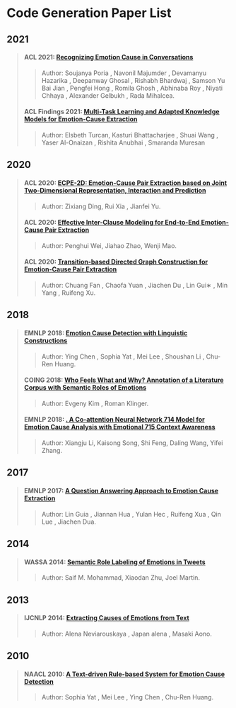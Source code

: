 # Code Generation Paper List

## 2021

>#### ACL 2021: [Recognizing Emotion Cause in Conversations](./paper/2012.11820.pdf)
>
>> Author: Soujanya Poria , Navonil Majumder , Devamanyu Hazarika , Deepanway Ghosal , Rishabh Bhardwaj , Samson Yu Bai Jian ,  Pengfei Hong , Romila Ghosh , Abhinaba Roy , Niyati Chhaya ,  Alexander Gelbukh , Rada Mihalcea.
>
>#### ACL Findings 2021: [Multi-Task Learning and Adapted Knowledge Models for Emotion-Cause Extraction](./paper/2021.findings-acl.348.pdf)
>
>> Author: Elsbeth Turcan, Kasturi Bhattacharjee , Shuai Wang , Yaser Al-Onaizan ,  Rishita Anubhai , Smaranda Muresan



## 2020

>####  ACL 2020: [ECPE-2D: Emotion-Cause Pair Extraction based on Joint Two-Dimensional Representation, Interaction and Prediction](./paper/Incorporating.pdf)
>
>> Author: Zixiang Ding, Rui Xia , Jianfei Yu.
>
>#### ACL 2020: [Effective Inter-Clause Modeling for End-to-End Emotion-Cause Pair Extraction](./paper/2020.acl-main.289.pdf)
>
>> Author: Penghui Wei, Jiahao Zhao, Wenji Mao.
>
>#### ACL 2020: [Transition-based Directed Graph Construction for Emotion-Cause Pair Extraction](./paper/2020.acl-main.342.pdf)
>
>> Author: Chuang Fan , Chaofa Yuan , Jiachen Du , Lin Gui∗ , Min Yang , Ruifeng Xu.
>



## 2018

>#### EMNLP 2018: [Emotion Cause Detection with Linguistic Constructions ](./paper/C10-1021.pdf)
>
>> Author: Ying Chen , Sophia Yat ,  Mei Lee , Shoushan Li , Chu-Ren Huang. 
>
>#### COING 2018: [Who Feels What and Why? Annotation of a Literature Corpus with Semantic Roles of Emotions](./paper/2018%20Retrieval-Based%20Neural%20Code%20Generation.pdf)
>
>> Author: Evgeny Kim , Roman Klinger. 
>
>#### EMNLP 2018: [. A Co-attention Neural Network 714 Model for Emotion Cause Analysis with Emotional 715 Context Awareness](./paper/D18-1506.pdf)
>
>> Author: Xiangju Li, Kaisong Song, Shi Feng, Daling Wang, Yifei Zhang. 
>
>#### 
>

## 2017

>#### EMNLP 2017: [A Question Answering Approach to Emotion Cause Extraction](./paper/D17-1167.pdf)
>
>> Author: Lin Guia , Jiannan Hua , Yulan Hec , Ruifeng Xua , Qin Lue ,  Jiachen Dua. 



## 2014

>#### WASSA 2014: [Semantic Role Labeling of Emotions in Tweets ](./paper/W14-2607.pdf)
>
>> Author: Saif M. Mohammad, Xiaodan Zhu,  Joel Martin.



## 2013

>#### IJCNLP 2014: [Extracting Causes of Emotions from Text ](./paper/I13-1121.pdf)
>
>> Author: Alena Neviarouskaya , Japan alena , Masaki Aono. 



## 2010

>#### NAACL 2010: [A Text-driven Rule-based System for Emotion Cause Detection ](./paper/W10-0206.pdf)
>
>> Author: Sophia Yat , Mei Lee , Ying Chen , Chu-Ren Huang. 
